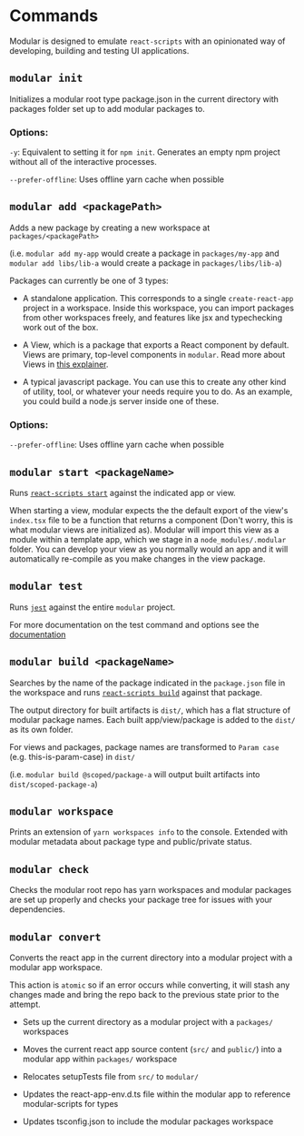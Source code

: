 # Commands

Modular is designed to emulate `react-scripts` with an opinionated way of
developing, building and testing UI applications.

## `modular init`

Initializes a modular root type package.json in the current directory with
packages folder set up to add modular packages to.

### Options:

`-y`: Equivalent to setting it for `npm init`. Generates an empty npm project
without all of the interactive processes.

`--prefer-offline`: Uses offline yarn cache when possible

## `modular add <packagePath>`

Adds a new package by creating a new workspace at `packages/<packagePath>`

(i.e. `modular add my-app` would create a package in `packages/my-app` and
`modular add libs/lib-a` would create a package in `packages/libs/lib-a`)

Packages can currently be one of 3 types:

- A standalone application. This corresponds to a single `create-react-app`
  project in a workspace. Inside this workspace, you can import packages from
  other workspaces freely, and features like jsx and typechecking work out of
  the box.

- A View, which is a package that exports a React component by default. Views
  are primary, top-level components in `modular`. Read more about Views in
  [this explainer](./views.md).

- A typical javascript package. You can use this to create any other kind of
  utility, tool, or whatever your needs require you to do. As an example, you
  could build a node.js server inside one of these.

### Options:

`--prefer-offline`: Uses offline yarn cache when possible

## `modular start <packageName>`

Runs
[`react-scripts start`](https://create-react-app.dev/docs/getting-started#npm-start-or-yarn-start)
against the indicated app or view.

When starting a view, modular expects the the default export of the view's
`index.tsx` file to be a function that returns a component (Don't worry, this is
what modular views are initialized as). Modular will import this view as a
module within a template app, which we stage in a `node_modules/.modular`
folder. You can develop your view as you normally would an app and it will
automatically re-compile as you make changes in the view package.

## `modular test`

Runs [`jest`](https://jestjs.io/) against the entire `modular` project.

For more documentation on the test command and options see the
[documentation](./test.md)

## `modular build <packageName>`

Searches by the name of the package indicated in the `package.json` file in the
workspace and runs
[`react-scripts build`](https://create-react-app.dev/docs/production-build)
against that package.

The output directory for built artifacts is `dist/`, which has a flat structure
of modular package names. Each built app/view/package is added to the `dist/` as
its own folder.

For views and packages, package names are transformed to `Param case` (e.g.
this-is-param-case) in `dist/`

(i.e. `modular build @scoped/package-a` will output built artifacts into
`dist/scoped-package-a`)

## `modular workspace`

Prints an extension of `yarn workspaces info` to the console. Extended with
modular metadata about package type and public/private status.

## `modular check`

Checks the modular root repo has yarn workspaces and modular packages are set up
properly and checks your package tree for issues with your dependencies.

## `modular convert`

Converts the react app in the current directory into a modular project with a
modular app workspace.

This action is `atomic` so if an error occurs while converting, it will stash
any changes made and bring the repo back to the previous state prior to the
attempt.

- Sets up the current directory as a modular project with a `packages/`
  workspaces

- Moves the current react app source content (`src/` and `public/`) into a
  modular app within `packages/` workspace

- Relocates setupTests file from `src/` to `modular/`

- Updates the react-app-env.d.ts file within the modular app to reference
  modular-scripts for types

- Updates tsconfig.json to include the modular packages workspace

